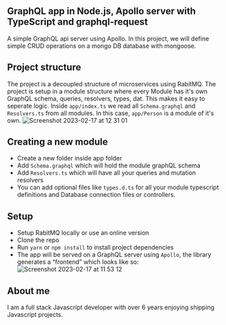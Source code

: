 ## GraphQL app in Node.js, Apollo server with TypeScript and graphql-request
A simple GraphQL api server using Apollo.
In this project, we will define simple CRUD operations on a mongo DB database with mongoose.

## Project structure
The project is a decoupled structure of microservices using RabitMQ.
The project is setup in a module structure where every Module has it's own GraphQL schema, queries, resolvers, types, dat. This makes it easy to seperate logic. Inside `app/index.ts` we read all `Schema.graphql` and `Resolvers.ts` from all modules. In this case, `app/Person` is a module of it's own.
![Screenshot 2023-02-17 at 12 31 01](https://user-images.githubusercontent.com/20843520/219606793-b7b44cf2-87ed-4eed-aa48-df26ba06d65b.png)


## Creating a new module
- Create a new folder inside app folder
- Add `Schema.graphql` which will hold the module graphQL schema
- Add `Resolvers.ts` which will have all your queries and mutation resolvers
- You can add optional files like `types.d.ts` for all  your module typescript definitions and Database connection files or controllers.

## Setup
- Setup RabitMQ locally or use an online version
- Clone the repo
- Run `yarn` or `npm install` to install project dependencies
- The app will be served on a GraphQL server using `Apollo`, the library generates a “frontend” which looks like so:
![Screenshot 2023-02-17 at 11 53 12](https://user-images.githubusercontent.com/20843520/219598294-8ca014a5-955b-4821-94b4-1a4cc1049465.png)



## About me
I am a full stack Javascript developer with over 6 years enjoying shipping Javascript projects.
